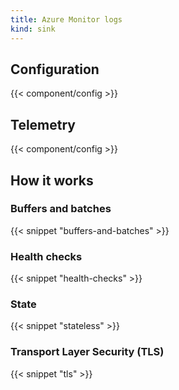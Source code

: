 ```yaml
---
title: Azure Monitor logs
kind: sink
---
```


## Configuration

{{< component/config >}}

## Telemetry

{{< component/config >}}

## How it works

### Buffers and batches

{{< snippet "buffers-and-batches" >}}

### Health checks

{{< snippet "health-checks" >}}

### State

{{< snippet "stateless" >}}

### Transport Layer Security (TLS)

{{< snippet "tls" >}}
